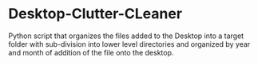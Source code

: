 # Desktop-Clutter-CLeaner
Python script that organizes the files added to the Desktop into a target folder with sub-division into lower level directories and organized by year and month of addition of the file onto the desktop.
